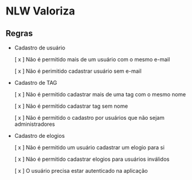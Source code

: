 # NLW Valoriza
## Regras
- Cadastro de usuário

    [ x ] Não é permitido mais de um usuário com o mesmo e-mail

    [ x ] Não é perimitido cadastrar usuário sem e-mail

- Cadastro de TAG

    [ x ] Não é permitido cadastrar mais de uma tag com o mesmo nome

    [ x ] Não é permitido cadastrar tag sem nome

    [ x ] Não é permitido o cadastro por usuários que não sejam administradores

- Cadastro de elogios

    [ x ] Não é permitido um usuário cadastrar um elogio para si

    [ x ] Não é permitido cadastrar elogios para usuários inválidos

    [ x ] O usuário precisa estar autenticado na aplicação